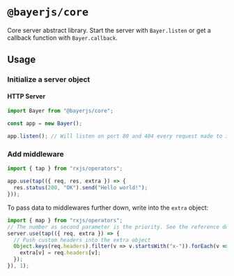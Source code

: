 # `@bayerjs/core`

Core server abstract library. Start the server with `Bayer.listen` or get a callback function with `Bayer.callback`.

## Usage

### Initialize a server object

#### HTTP Server

```typescript
import Bayer from "@bayerjs/core";

const app = new Bayer();

app.listen(); // Will listen on port 80 and 404 every request made to it
```

### Add middleware

```typescript
import { tap } from "rxjs/operators";

app.use(tap(({ req, res, extra }) => {
  res.status(200, "OK").send("Hello world!");
}));
```

To pass data to middlewares further down, write into the `extra` object:

```typescript
import { map } from "rxjs/operators";
// The number as second parameter is the priority. See the reference doc.
server.use(tap(({ req, extra }) => {
  // Push custom headers into the extra object
  Object.keys(req.headers).filter(v => v.startsWith("x-")).forEach(v => {
    extra[v] = req.headers[v];
  });
}), 1);
```
